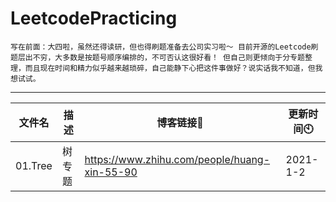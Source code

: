 # LeetcodePracticing
`写在前面：大四啦，虽然还得读研，但也得刷题准备去公司实习啦～
目前开源的Leetcode刷题层出不穷，大多数是按题号顺序编排的，不可否认这很好看！
但自己则更倾向于分专题整理，而且现在时间和精力似乎越来越琐碎，自己能静下心把这件事做好？说实话我不知道，但我想试试。`

---
| 文件名 | 描述 | 博客链接🔗 | 更新时间🕙 |
| -------- | ----------- | ----- | ----- |
| 01.Tree | 树专题 | https://www.zhihu.com/people/huang-xin-55-90 | 2021-1-2 |




